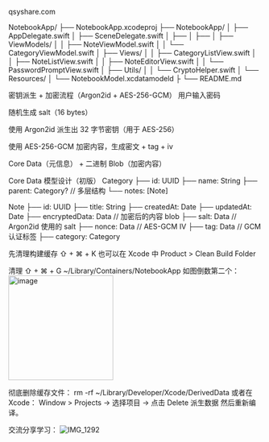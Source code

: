 qsyshare.com


NotebookApp/
├── NotebookApp.xcodeproj
├── NotebookApp/
│   ├── AppDelegate.swift
│   ├── SceneDelegate.swift
│   ├──
│   ├──
│   ├── ViewModels/
│   │   ├── NoteViewModel.swift
│   │   └── CategoryViewModel.swift
│   ├── Views/
│   │   ├── CategoryListView.swift
│   │   ├── NoteListView.swift
│   │   ├── NoteEditorView.swift
│   │   └── PasswordPromptView.swift
│   ├── Utils/
│   │   └── CryptoHelper.swift
│   └── Resources/
│       └── NotebookModel.xcdatamodeld
├
└── README.md






密钥派生 + 加密流程（Argon2id + AES-256-GCM）
用户输入密码

随机生成 salt（16 bytes）

使用 Argon2id 派生出 32 字节密钥（用于 AES-256）

使用 AES-256-GCM 加密内容，生成密文 + tag + iv

Core Data（元信息） + 二进制 Blob（加密内容）





Core Data 模型设计（初版）
Category
├── id: UUID
├── name: String
├── parent: Category?   // 多层结构
└── notes: [Note]

Note
├── id: UUID
├── title: String
├── createdAt: Date
├── updatedAt: Date
├── encryptedData: Data  // 加密后的内容 blob
├── salt: Data           // Argon2id 使用的 salt
├── nonce: Data          // AES-GCM IV
├── tag: Data            // GCM 认证标签
├── category: Category







先清理构建缓存 ⇧ + ⌘ + K
也可以在 Xcode 中  Product > Clean Build Folder

清理 ⇧ + ⌘ + G
~/Library/Containers/NotebookApp
如图倒数第二个：
<img width="208" alt="image" src="https://github.com/user-attachments/assets/7c3d9bdd-dee8-44d8-bc52-721de7cc141f" />





彻底删除缓存文件：
rm -rf ~/Library/Developer/Xcode/DerivedData
或者在 Xcode：
Window > Projects → 选择项目 → 点击 Delete 派生数据
然后重新编译。







交流分享学习：
![IMG_1292](https://github.com/user-attachments/assets/9beaf89d-f57a-40f3-97bd-98f31bd60868)















